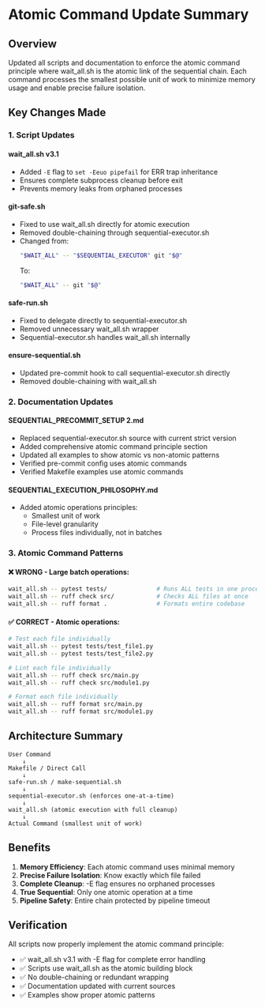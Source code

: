 # Atomic Command Update Summary

## Overview
Updated all scripts and documentation to enforce the atomic command principle where wait_all.sh is the atomic link of the sequential chain. Each command processes the smallest possible unit of work to minimize memory usage and enable precise failure isolation.

## Key Changes Made

### 1. Script Updates

#### wait_all.sh v3.1
- Added `-E` flag to `set -Eeuo pipefail` for ERR trap inheritance
- Ensures complete subprocess cleanup before exit
- Prevents memory leaks from orphaned processes

#### git-safe.sh
- Fixed to use wait_all.sh directly for atomic execution
- Removed double-chaining through sequential-executor.sh
- Changed from:
  ```bash
  "$WAIT_ALL" -- "$SEQUENTIAL_EXECUTOR" git "$@"
  ```
  To:
  ```bash
  "$WAIT_ALL" -- git "$@"
  ```

#### safe-run.sh
- Fixed to delegate directly to sequential-executor.sh
- Removed unnecessary wait_all.sh wrapper
- Sequential-executor.sh handles wait_all.sh internally

#### ensure-sequential.sh
- Updated pre-commit hook to call sequential-executor.sh directly
- Removed double-chaining with wait_all.sh

### 2. Documentation Updates

#### SEQUENTIAL_PRECOMMIT_SETUP 2.md
- Replaced sequential-executor.sh source with current strict version
- Added comprehensive atomic command principle section
- Updated all examples to show atomic vs non-atomic patterns
- Verified pre-commit config uses atomic commands
- Verified Makefile examples use atomic commands

#### SEQUENTIAL_EXECUTION_PHILOSOPHY.md
- Added atomic operations principles:
  - Smallest unit of work
  - File-level granularity
  - Process files individually, not in batches

### 3. Atomic Command Patterns

#### ❌ WRONG - Large batch operations:
```bash
wait_all.sh -- pytest tests/              # Runs ALL tests in one process
wait_all.sh -- ruff check src/            # Checks ALL files at once
wait_all.sh -- ruff format .              # Formats entire codebase
```

#### ✅ CORRECT - Atomic operations:
```bash
# Test each file individually
wait_all.sh -- pytest tests/test_file1.py
wait_all.sh -- pytest tests/test_file2.py

# Lint each file individually
wait_all.sh -- ruff check src/main.py
wait_all.sh -- ruff check src/module1.py

# Format each file individually
wait_all.sh -- ruff format src/main.py
wait_all.sh -- ruff format src/module1.py
```

## Architecture Summary

```
User Command
    ↓
Makefile / Direct Call
    ↓
safe-run.sh / make-sequential.sh
    ↓
sequential-executor.sh (enforces one-at-a-time)
    ↓
wait_all.sh (atomic execution with full cleanup)
    ↓
Actual Command (smallest unit of work)
```

## Benefits

1. **Memory Efficiency**: Each atomic command uses minimal memory
2. **Precise Failure Isolation**: Know exactly which file failed
3. **Complete Cleanup**: -E flag ensures no orphaned processes
4. **True Sequential**: Only one atomic operation at a time
5. **Pipeline Safety**: Entire chain protected by pipeline timeout

## Verification

All scripts now properly implement the atomic command principle:
- ✅ wait_all.sh v3.1 with -E flag for complete error handling
- ✅ Scripts use wait_all.sh as the atomic building block
- ✅ No double-chaining or redundant wrapping
- ✅ Documentation updated with current sources
- ✅ Examples show proper atomic patterns
